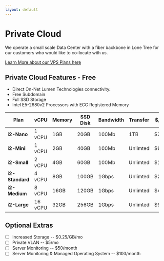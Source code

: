 ```yaml
---
layout: default
---
```

# Private Cloud
We operate a small scale Data Center with a fiber backbone in Lone Tree for our customers who would like to co-locate with us.

[Learn More about our VPS Plans here](https://github.com/GoobyFRS/goobyfrs.github.io/wiki/VPS-Plans-In-Depth/)

## Private Cloud Features - Free
- Direct On-Net Lumen Technologies connectivity.
- Free Subdomain
- Full SSD Storage
- Intel E5-2680v2 Processors with ECC Registered Memory

| **Plan** | vCPU | Memory | SSD Disk | Bandwidth | Transfer | $/mo |
| --- | --- | --- | --- | --- | --- | --- | 
| **i2-Nano** | 1 vCPU | 1GB | 20GB | 100Mb | 1TB | $3.50 | 
| **i2-Mini** | 1 vCPU | 2GB | 40GB | 100Mb | Unlimted | $6 | 
| **i2-Small** | 2 vCPU | 4GB | 60GB | 100Mb | Unlimted | $12 | 
| **i2-Standard** | 4 vCPU | 8GB | 100GB | 1Gbps | Unlimted | $24 | 
| **i2-Medium** | 8 vCPU | 16GB | 120GB | 1Gbps | Unlimted | $48 | 
| **i2-Large** | 16 vCPU | 32GB | 256GB | 1Gbps | Unlimted | $96 | 

## Optional Extras
- [ ] Increased Storage -- $0.25/GB/mo
- [ ] Private VLAN -- $5/mo
- [ ] Server Monitoring -- $50/month
- [ ] Server Monitoring & Managed Operating System -- $100/month 
